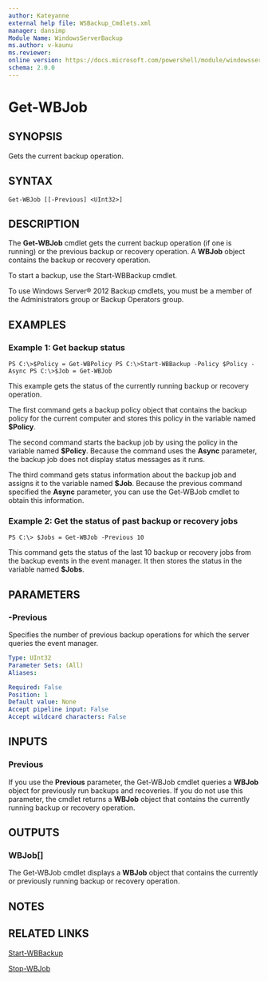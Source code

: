 ```yaml
---
author: Kateyanne
external help file: WSBackup_Cmdlets.xml
manager: dansimp
Module Name: WindowsServerBackup
ms.author: v-kaunu
ms.reviewer: 
online version: https://docs.microsoft.com/powershell/module/windowsserverbackup/get-wbjob?view=windowsserver2012-ps&wt.mc_id=ps-gethelp
schema: 2.0.0
---
```


# Get-WBJob

## SYNOPSIS
Gets the current backup operation.

## SYNTAX

```
Get-WBJob [[-Previous] <UInt32>]
```

## DESCRIPTION
The **Get-WBJob** cmdlet gets the current backup operation (if one is running) or the previous backup or recovery operation.
A **WBJob** object contains the backup or recovery operation.

To start a backup, use the Start-WBBackup cmdlet.

To use Windows Server® 2012 Backup cmdlets, you must be a member of the Administrators group or Backup Operators group.

## EXAMPLES

### Example 1: Get backup status
```
PS C:\>$Policy = Get-WBPolicy PS C:\>Start-WBBackup -Policy $Policy -Async PS C:\>$Job = Get-WBJob
```

This example gets the status of the currently running backup or recovery operation.

The first command gets a backup policy object that contains the backup policy for the current computer and stores this policy in the variable named **$Policy**.

The second command starts the backup job by using the policy in the variable named **$Policy**.
Because the command uses the **Async** parameter, the backup job does not display status messages as it runs.

The third command gets status information about the backup job and assigns it to the variable named **$Job**.
Because the previous command specified the **Async** parameter, you can use the Get-WBJob cmdlet to obtain this information.

### Example 2: Get the status of past backup or recovery jobs
```
PS C:\> $Jobs = Get-WBJob -Previous 10
```

This command gets the status of the last 10 backup or recovery jobs from the backup events in the event manager.
It then stores the status in the variable named **$Jobs**.

## PARAMETERS

### -Previous
Specifies the number of previous backup operations for which the server queries the event manager.

```yaml
Type: UInt32
Parameter Sets: (All)
Aliases: 

Required: False
Position: 1
Default value: None
Accept pipeline input: False
Accept wildcard characters: False
```

## INPUTS

### Previous
If you use the **Previous** parameter, the Get-WBJob cmdlet queries a **WBJob** object for previously run backups and recoveries.
If you do not use this parameter, the cmdlet returns a **WBJob** object that contains the currently running backup or recovery operation.

## OUTPUTS

### WBJob[]
The Get-WBJob cmdlet displays a **WBJob** object that contains the currently or previously running backup or recovery operation.

## NOTES

## RELATED LINKS

[Start-WBBackup](./Start-WBBackup.md)

[Stop-WBJob](./Stop-WBJob.md)

